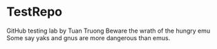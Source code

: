 # TestRepo
GitHub testing lab by Tuan Truong
Beware the wrath of the hungry emu
Some say yaks and gnus are more dangerous than emus.
